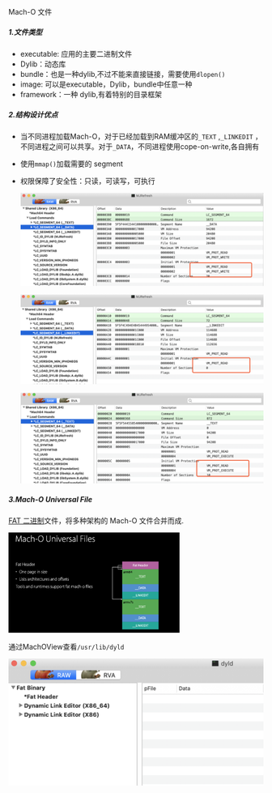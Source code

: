 Mach-O 文件

##### 1.文件类型

+ executable: 应用的主要二进制文件
+ Dylib：动态库
+ bundle：也是一种dylib,不过不能来直接链接，需要使用`dlopen()`
+ image: 可以是executable，Dylib，bundle中任意一种
+ framework：一种 dylib,有着特别的目录框架

##### 2.结构设计优点

+ 当不同进程加载Mach-O，对于已经加载到RAM缓冲区的`_TEXT` ,`_LINKEDIT` ，不同进程之间可以共享。对于`_DATA`，不同进程使用cope-on-write,各自拥有

+ 使用`mmap()`加载需要的 segment

+ 权限保障了安全性：只读，可读写，可执行

  <img src="./data.png" alt="data" style="zoom:80%;" />

  ![linkedit](./linkedit.png)

  ![text](./text.png)

##### 3.Mach-O Universal File

[FAT 二进制](https://en.wikipedia.org/wiki/Fat_binary)文件，将多种架构的 Mach-O 文件合并而成.

<img src="./universalFile.png" alt="universalFile" style="zoom: 33%;" />

通过MachOView查看`/usr/lib/dyld`

<img src="./dyld.png" alt="dyld" style="zoom:50%;" />

